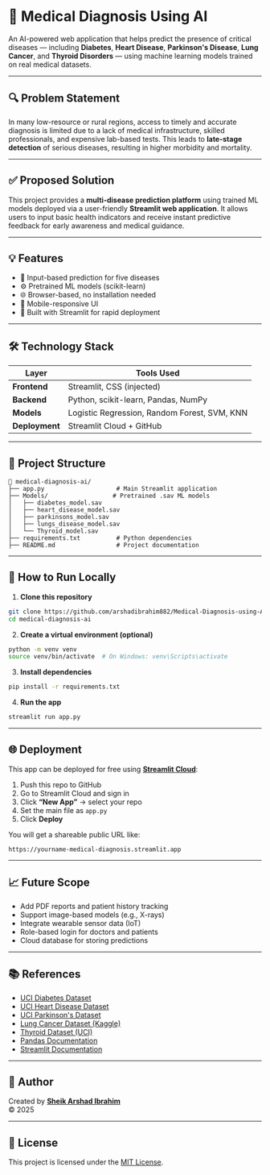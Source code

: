 
# 🧠 Medical Diagnosis Using AI

An AI-powered web application that helps predict the presence of critical diseases — including **Diabetes**, **Heart Disease**, **Parkinson's Disease**, **Lung Cancer**, and **Thyroid Disorders** — using machine learning models trained on real medical datasets.

---

## 🔍 Problem Statement

In many low-resource or rural regions, access to timely and accurate diagnosis is limited due to a lack of medical infrastructure, skilled professionals, and expensive lab-based tests. This leads to **late-stage detection** of serious diseases, resulting in higher morbidity and mortality.

---

## ✅ Proposed Solution

This project provides a **multi-disease prediction platform** using trained ML models deployed via a user-friendly **Streamlit web application**. It allows users to input basic health indicators and receive instant predictive feedback for early awareness and medical guidance.

---

## 💡 Features

- 🔢 Input-based prediction for five diseases
- ⚙️ Pretrained ML models (scikit-learn)
- 🌐 Browser-based, no installation needed
- 📱 Mobile-responsive UI
- 🧬 Built with Streamlit for rapid deployment

---

## 🛠️ Technology Stack

| Layer       | Tools Used                                   |
|-------------|----------------------------------------------|
| **Frontend**| Streamlit, CSS (injected)                    |
| **Backend** | Python, scikit-learn, Pandas, NumPy          |
| **Models**  | Logistic Regression, Random Forest, SVM, KNN |
| **Deployment** | Streamlit Cloud + GitHub                   |

---

## 📂 Project Structure

```
📁 medical-diagnosis-ai/
├── app.py                    # Main Streamlit application
├── Models/                  # Pretrained .sav ML models
│   ├── diabetes_model.sav
│   ├── heart_disease_model.sav
│   ├── parkinsons_model.sav
│   ├── lungs_disease_model.sav
│   └── Thyroid_model.sav
├── requirements.txt          # Python dependencies
├── README.md                 # Project documentation
```

---

## 🚀 How to Run Locally

1. **Clone this repository**
```bash
git clone https://github.com/arshadibrahim882/Medical-Diagnosis-using-AI
cd medical-diagnosis-ai
```

2. **Create a virtual environment (optional)**
```bash
python -m venv venv
source venv/bin/activate  # On Windows: venv\Scripts\activate
```

3. **Install dependencies**
```bash
pip install -r requirements.txt
```

4. **Run the app**
```bash
streamlit run app.py
```

---

## 🌐 Deployment

This app can be deployed for free using **[Streamlit Cloud](https://streamlit.io/cloud)**:

1. Push this repo to GitHub
2. Go to Streamlit Cloud and sign in
3. Click **“New App”** → select your repo
4. Set the main file as `app.py`
5. Click **Deploy**

You will get a shareable public URL like:
```
https://yourname-medical-diagnosis.streamlit.app
```

---

## 📈 Future Scope

- Add PDF reports and patient history tracking
- Support image-based models (e.g., X-rays)
- Integrate wearable sensor data (IoT)
- Role-based login for doctors and patients
- Cloud database for storing predictions

---

## 📚 References

- [UCI Diabetes Dataset](https://archive.ics.uci.edu/ml/datasets/pima+indians+diabetes)
- [UCI Heart Disease Dataset](https://archive.ics.uci.edu/ml/datasets/heart+Disease)
- [UCI Parkinson's Dataset](https://archive.ics.uci.edu/ml/datasets/parkinsons)
- [Lung Cancer Dataset (Kaggle)](https://www.kaggle.com/datasets/nancyalaswad90/lung-cancer-dataset)
- [Thyroid Dataset (UCI)](https://archive.ics.uci.edu/ml/datasets/thyroid+disease)
- [Pandas Documentation](https://pandas.pydata.org/docs/)
- [Streamlit Documentation](https://docs.streamlit.io/)

---

## 👤 Author

Created by [**Sheik Arshad Ibrahim**](https://github.com/arshadibrahim882)  
© 2025

---

## 📝 License

This project is licensed under the [MIT License](LICENSE).
